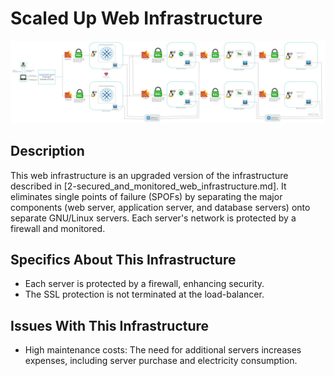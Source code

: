 # Scaled Up Web Infrastructure

![Image of a scaled up web infrastructure](3-scale_up.jpg)

## Description

This web infrastructure is an upgraded version of the infrastructure described in [2-secured_and_monitored_web_infrastructure.md]. It eliminates single points of failure (SPOFs) by separating the major components (web server, application server, and database servers) onto separate GNU/Linux servers. Each server's network is protected by a firewall and monitored.

## Specifics About This Infrastructure

- Each server is protected by a firewall, enhancing security.
- The SSL protection is not terminated at the load-balancer.

## Issues With This Infrastructure

- High maintenance costs: The need for additional servers increases expenses, including server purchase and electricity consumption.

